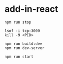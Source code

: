 # add-in-react

```
npm run stop

lsof -i tcp:3000
kill -9 <PID>
```

```
npm run build:dev
npm run dev-server
```

```
npm run start
```